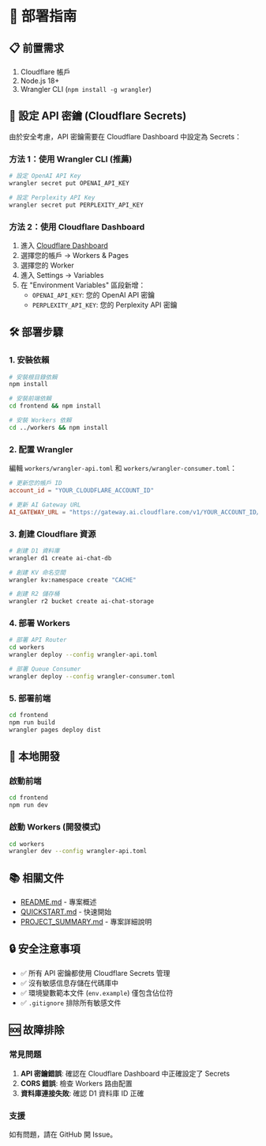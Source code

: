 # 🚀 部署指南

## 📋 前置需求

1. Cloudflare 帳戶
2. Node.js 18+ 
3. Wrangler CLI (`npm install -g wrangler`)

## 🔑 設定 API 密鑰 (Cloudflare Secrets)

由於安全考慮，API 密鑰需要在 Cloudflare Dashboard 中設定為 Secrets：

### 方法 1：使用 Wrangler CLI (推薦)

```bash
# 設定 OpenAI API Key
wrangler secret put OPENAI_API_KEY

# 設定 Perplexity API Key  
wrangler secret put PERPLEXITY_API_KEY
```

### 方法 2：使用 Cloudflare Dashboard

1. 進入 [Cloudflare Dashboard](https://dash.cloudflare.com)
2. 選擇您的帳戶 → Workers & Pages
3. 選擇您的 Worker
4. 進入 Settings → Variables
5. 在 "Environment Variables" 區段新增：
   - `OPENAI_API_KEY`: 您的 OpenAI API 密鑰
   - `PERPLEXITY_API_KEY`: 您的 Perplexity API 密鑰

## 🛠️ 部署步驟

### 1. 安裝依賴

```bash
# 安裝根目錄依賴
npm install

# 安裝前端依賴
cd frontend && npm install

# 安裝 Workers 依賴
cd ../workers && npm install
```

### 2. 配置 Wrangler

編輯 `workers/wrangler-api.toml` 和 `workers/wrangler-consumer.toml`：

```toml
# 更新您的帳戶 ID
account_id = "YOUR_CLOUDFLARE_ACCOUNT_ID"

# 更新 AI Gateway URL
AI_GATEWAY_URL = "https://gateway.ai.cloudflare.com/v1/YOUR_ACCOUNT_ID/YOUR_GATEWAY_NAME"
```

### 3. 創建 Cloudflare 資源

```bash
# 創建 D1 資料庫
wrangler d1 create ai-chat-db

# 創建 KV 命名空間
wrangler kv:namespace create "CACHE"

# 創建 R2 儲存桶
wrangler r2 bucket create ai-chat-storage
```

### 4. 部署 Workers

```bash
# 部署 API Router
cd workers
wrangler deploy --config wrangler-api.toml

# 部署 Queue Consumer
wrangler deploy --config wrangler-consumer.toml
```

### 5. 部署前端

```bash
cd frontend
npm run build
wrangler pages deploy dist
```

## 🔧 本地開發

### 啟動前端

```bash
cd frontend
npm run dev
```

### 啟動 Workers (開發模式)

```bash
cd workers
wrangler dev --config wrangler-api.toml
```

## 📚 相關文件

- [README.md](./README.md) - 專案概述
- [QUICKSTART.md](./QUICKSTART.md) - 快速開始
- [PROJECT_SUMMARY.md](./PROJECT_SUMMARY.md) - 專案詳細說明

## 🔒 安全注意事項

- ✅ 所有 API 密鑰都使用 Cloudflare Secrets 管理
- ✅ 沒有敏感信息存儲在代碼庫中
- ✅ 環境變數範本文件 (`env.example`) 僅包含佔位符
- ✅ `.gitignore` 排除所有敏感文件

## 🆘 故障排除

### 常見問題

1. **API 密鑰錯誤**: 確認在 Cloudflare Dashboard 中正確設定了 Secrets
2. **CORS 錯誤**: 檢查 Workers 路由配置
3. **資料庫連接失敗**: 確認 D1 資料庫 ID 正確

### 支援

如有問題，請在 GitHub 開 Issue。 